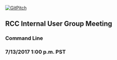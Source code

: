 [![GitPitch](https://gitpitch.com/assets/badge.svg)](https://gitpitch.com/steveAllen0112/CommandLine/master?grs=github&t=white)

## RCC Internal User Group Meeting
### Command Line
### 7/13/2017 1:00 p.m. PST

